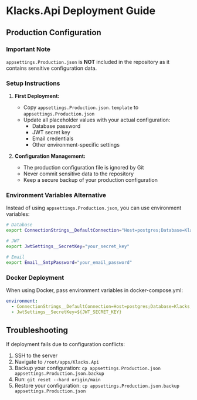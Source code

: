 # Klacks.Api Deployment Guide

## Production Configuration

### Important Note
`appsettings.Production.json` is **NOT** included in the repository as it contains sensitive configuration data.

### Setup Instructions

1. **First Deployment:**
   - Copy `appsettings.Production.json.template` to `appsettings.Production.json`
   - Update all placeholder values with your actual configuration:
     - Database password
     - JWT secret key
     - Email credentials
     - Other environment-specific settings

2. **Configuration Management:**
   - The production configuration file is ignored by Git
   - Never commit sensitive data to the repository
   - Keep a secure backup of your production configuration

### Environment Variables Alternative

Instead of using `appsettings.Production.json`, you can use environment variables:

```bash
# Database
export ConnectionStrings__DefaultConnection="Host=postgres;Database=Klacks;Username=admin;Password=your_password"

# JWT
export JwtSettings__SecretKey="your_secret_key"

# Email
export Email__SmtpPassword="your_email_password"
```

### Docker Deployment

When using Docker, pass environment variables in docker-compose.yml:

```yaml
environment:
  - ConnectionStrings__DefaultConnection=Host=postgres;Database=Klacks;Username=admin;Password=${POSTGRES_PASSWORD}
  - JwtSettings__SecretKey=${JWT_SECRET_KEY}
```

## Troubleshooting

If deployment fails due to configuration conflicts:
1. SSH to the server
2. Navigate to `/root/apps/Klacks.Api`
3. Backup your configuration: `cp appsettings.Production.json appsettings.Production.json.backup`
4. Run: `git reset --hard origin/main`
5. Restore your configuration: `cp appsettings.Production.json.backup appsettings.Production.json`